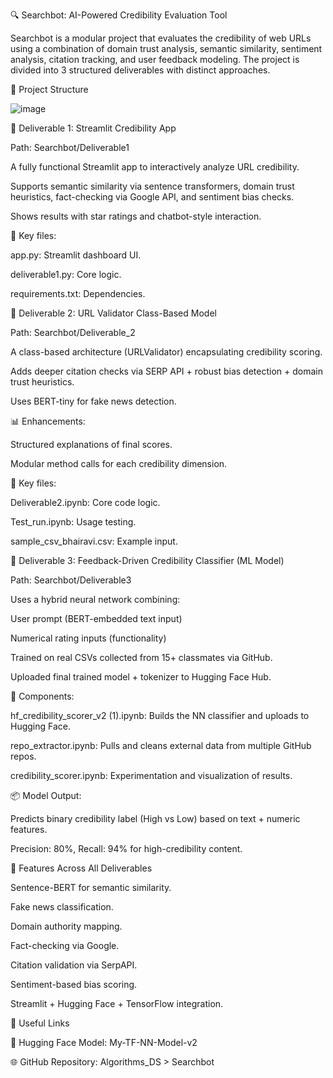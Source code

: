 🔍 Searchbot: AI-Powered Credibility Evaluation Tool

Searchbot is a modular project that evaluates the credibility of web URLs using a combination of domain trust analysis, semantic similarity, sentiment analysis, citation tracking, and user feedback modeling. The project is divided into 3 structured deliverables with distinct approaches.

📁 Project Structure


![image](https://github.com/user-attachments/assets/670fa3bd-70de-4526-aee7-e8b9f8cfed27)

🚀 Deliverable 1: Streamlit Credibility App

Path: Searchbot/Deliverable1

A fully functional Streamlit app to interactively analyze URL credibility.

Supports semantic similarity via sentence transformers, domain trust heuristics, fact-checking via Google API, and sentiment bias checks.

Shows results with star ratings and chatbot-style interaction.

🔧 Key files:

app.py: Streamlit dashboard UI.

deliverable1.py: Core logic.

requirements.txt: Dependencies.

🔎 Deliverable 2: URL Validator Class-Based Model

Path: Searchbot/Deliverable_2

A class-based architecture (URLValidator) encapsulating credibility scoring.

Adds deeper citation checks via SERP API + robust bias detection + domain trust heuristics.

Uses BERT-tiny for fake news detection.

📊 Enhancements:

Structured explanations of final scores.

Modular method calls for each credibility dimension.

📁 Key files:

Deliverable2.ipynb: Core code logic.

Test_run.ipynb: Usage testing.

sample_csv_bhairavi.csv: Example input.

🧠 Deliverable 3: Feedback-Driven Credibility Classifier (ML Model)

Path: Searchbot/Deliverable3

Uses a hybrid neural network combining:

User prompt (BERT-embedded text input)

Numerical rating inputs (functionality)

Trained on real CSVs collected from 15+ classmates via GitHub.

Uploaded final trained model + tokenizer to Hugging Face Hub.

🧬 Components:

hf_credibility_scorer_v2 (1).ipynb: Builds the NN classifier and uploads to Hugging Face.

repo_extractor.ipynb: Pulls and cleans external data from multiple GitHub repos.

credibility_scorer.ipynb: Experimentation and visualization of results.

📦 Model Output:

Predicts binary credibility label (High vs Low) based on text + numeric features.

Precision: 80%, Recall: 94% for high-credibility content.

🤖 Features Across All Deliverables

Sentence-BERT for semantic similarity.

Fake news classification.

Domain authority mapping.

Fact-checking via Google.

Citation validation via SerpAPI.

Sentiment-based bias scoring.

Streamlit + Hugging Face + TensorFlow integration.

📌 Useful Links

🔪 Hugging Face Model: My-TF-NN-Model-v2

🌐 GitHub Repository: Algorithms_DS > Searchbot

